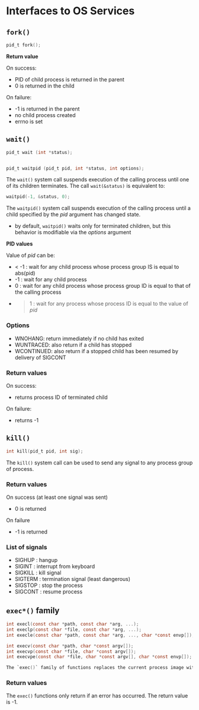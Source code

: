 # Interfaces to OS Services

## `fork()`
```c
pid_t fork();
```

**Return value**

On success:
  - PID of child process is returned in the parent
  - 0 is returned in the child

On failure:
  - -1 is returned in the parent
  - no child process created
  - errno is set

## `wait()`
```c
pid_t wait (int *status);


pid_t waitpid (pid_t pid, int *status, int options);
```

The `wait()` system call suspends execution of the calling process until one of its children terminates. The call `wait(&status)` is equivalent to:
```c
waitpid(-1, &status, 0);
```

The `waitpid()` system call suspends execution of the calling process until a child specified by the _pid_ argument has changed state.
  - by default, `waitpid()` waits only for terminated children, but this behavior is modifiable via the _options_ argument


**PID values**

Value of _pid_ can be:
  - < -1 : wait for any child process whose process group IS is equal to abs(pid)
  - -1 : wait for any child process
  - 0 : wait for any child process whose process group ID is equal to that of the calling process
  - > 1 : wait for any process whose process ID is equal to the value of _pid_


### Options
- WNOHANG: return immediately if no child has exited
- WUNTRACED: also return if a child has stopped
- WCONTINUED: also return if a stopped child has been resumed by delivery of SIGCONT

### Return values
On success:
  - returns process ID of terminated child

On failure:
  - returns -1


## `kill()`


```c
int kill(pid_t pid, int sig);
```

The `kill()` system call can be used to send any signal to any process group of process.

### Return values
On success (at least one signal was sent)
  - 0 is returned

On failure
  - -1 is returned

### List of signals
- SIGHUP : hangup
- SIGINT : interrupt from keyboard
- SIGKILL : kill signal
- SIGTERM : termination signal (least dangerous)
- SIGSTOP : stop the process
- SIGCONT : resume process

## `exec*()` family

```c
int execl(const char *path, const char *arg, ...);
int execlp(const char *file, const char *arg, ...);
int execle(const char *path, const char *arg, ..., char *const envp[]);

int execv(const char *path, char *const argv[]);
int execvp(const char *file, char *const argv[]);
int execvpe(const char *file, char *const argv[], char *const envp[]);

The `exec()` family of functions replaces the current process image with a new process image.
```

### Return values
The `exec()` functions only return if an error has occurred. The return value is -1.
